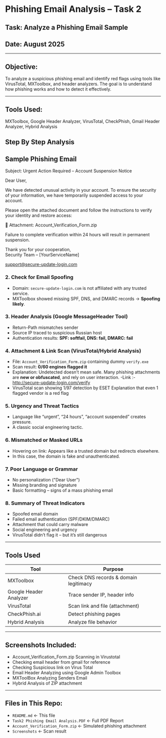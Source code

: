 # Phishing Email Analysis – Task 2

  
## Task: Analyze a Phishing Email Sample  
## Date: August 2025

---

## Objective:
To analyze a suspicious phishing email and identify red flags using tools like VirusTotal, MXToolbox, and header analyzers. The goal is to understand how phishing works and how to detect it effectively.

---

## Tools Used: 
MXToolbox, Google Header Analyzer, VirusTotal, CheckPhish, Gmail Header Analyzer, Hybrid Analysis

## Step By Step Analysis

## Sample Phishing Email
Subject: Urgent Action Required – Account Suspension Notice

Dear User,

We have detected unusual activity in your account. To ensure the security of your information, we have temporarily suspended access to your account.

Please open the attached document and follow the instructions to verify your identity and restore access:

📎 Attachment: Account_Verification_Form.zip

Failure to complete verification within 24 hours will result in permanent suspension.

Thank you for your cooperation,  
Security Team – [YourServiceName]

support@secure-update-login.com

### 2. **Check for Email Spoofing**
- Domain: `secure-update-login.com` is not affiliated with any trusted service.
- MXToolbox showed missing SPF, DNS, and DMARC records → **Spoofing likely**.

### 3. **Header Analysis (Google MessageHeader Tool)**
- Return-Path mismatches sender
- Source IP traced to suspicious Russian host
- Authentication results: **SPF: softfail, DNS: fail, DMARC: fail**

### 4. **Attachment & Link Scan (VirusTotal/Hybrid Analysis)**
- File: `Account_Verification_Form.zip` containing dummy `verify.exe`
- Scan result: **0/60 engines flagged it**
- Explanation: Undetected doesn’t mean safe. Many phishing attachments are **new or obfuscated**, and rely on user interaction.
-Link :- http://secure-update-login.com/verify
- VirusTotal scan showing 1/97 detection by ESET
Explanation that even 1 flagged vendor is a red flag

### 5. **Urgency and Threat Tactics**
- Language like “urgent”, “24 hours”, “account suspended” creates pressure.
- A classic social engineering tactic.

### 6. **Mismatched or Masked URLs**
- Hovering on link: Appears like a trusted domain but redirects elsewhere.
- In this case, the domain is fake and unauthenticated.

### 7. **Poor Language or Grammar**
- No personalization ("Dear User")
- Missing branding and signature
- Basic formatting – signs of a mass phishing email

### 8. **Summary of Threat Indicators**
- Spoofed email domain
- Failed email authentication (SPF/DKIM/DMARC)
- Attachment that could carry malware
- Social engineering and urgency
- VirusTotal didn’t flag it – but it’s still dangerous

---

## Tools Used

| Tool               | Purpose                                 |
|--------------------|-----------------------------------------|
| MXToolbox          | Check DNS records & domain legitimacy   |
| Google Header Analyzer | Trace sender IP, header info        |
| VirusTotal         | Scan link and file (attachment)         |
| CheckPhish.ai      | Detect phishing pages                   |
| Hybrid Analysis    | Analyze file behavior       |

---

## Screenshots Included:
- Account_Verification_Form.zip Scanning in Virustotal
- Checking email header from gmail for reference
- Checking Suspicious link on Virus Total
- Email Header Analyzing using Google Admin Toolbox
- MXToolBox Analyzing Senders Email
- Hybrid Analysis of ZIP attachment
---

## Files in This Repo:
- `README.md` ← This file  
- `Task2 Phishing Email Analysis.PDF` ← Full PDF Report  
- `Account_Verification_Form.zip` ← Simulated phishing attachment  
- `Screenshots` ← Scan result  






